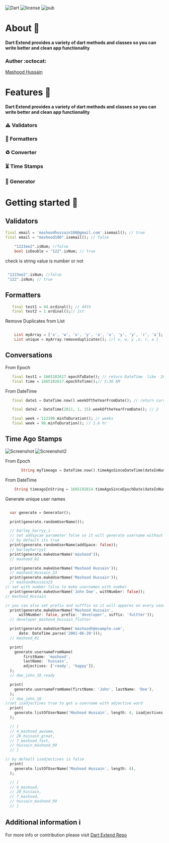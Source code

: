 <!--
This README describes the package. If you publish this package to pub.dev,
this README's contents appear on the landing page for your package.

For information about how to write a good package README, see the guide for
[writing package pages](https://dart.dev/guides/libraries/writing-package-pages).

For general information about developing packages, see the Dart guide for
[creating packages](https://dart.dev/guides/libraries/create-library-packages)
and the Flutter guide for
[developing packages and plugins](https://flutter.dev/developing-packages).
-->

![Dart](https://img.shields.io/badge/Dart-2.18.2-black?labelColor=blue&style=flat)
![license](https://img.shields.io/badge/license-MIT-orange?labelColor=black&style=flat) 
![pub](https://img.shields.io/badge/pub-1.0.1-green?labelColor=blue&style=flat)
# About :closed_book:

#### Dart Extend provides a variety of dart methods and classes so you can write better and clean app functionality
### Auther :octocat: 
[ Mashood Hussain](https://github.com/mashood100)


# Features :electric_plug:

#### Dart Extend provides a variety of dart methods and classes so you can write better and clean app functionality

### :warning: Validators

### :construction_worker: Formatters

### :recycle: Converter

### :hourglass_flowing_sand: Time Stamps

### :slot_machine: Generator



# Getting started :rocket:

## Validators

```dart
final email = 'mashoodhussain100@gmail.com'.isemail(); // true
final email = "mashood100".isemail(); // false

    "1223ee2".isNum; //false
    bool isDouble = "122".isNum; // true
```

check is string value is number or not

```dart

 "1223ee2".isNum; //false
 "122".isNum; // true
```

## Formatters

```dart
   final test1 = 44.ordinal(); // 44th
   final test2 = 1.ordinal();// 1st

```

Remove Duplicates from List

```dart

    List myArray = ['x', 'w', 'x', 'y', 'o', 'x', 'y', 'y', 'r', 'a'];
    List unique = myArray.removeduplicates(); //[ x, w, y ,o, r, a ]
```

## Conversations

From Epoch

```dart
   final test1 = 1665102617.epochToDate(); // return DateTime  like  2022-10-07 05:41:03.162
   final time = 1665102617.epochToTime();// 5:30 AM
```

From DateTime

```dart
   final date1 = DateTime.now().weekOftheYearFromDate(); // return current week number of the year eg: 12

   final date2 = DateTime(2011, 1, 15).weekOftheYearFromDate(); // 2


```

```dart
   final week = 112398.minToDuration(); // weeks
   final week = 98.minToDuration(); // 1.6 hr
```

## Time Ago Stamps

![Screenshot](images/ss1.png)
![Screenshot2](images/ss2.png)


From Epoch

```dart
       String myTimeago = DateTime.now().timeAgoSinceDateTime(dateInNumbers: true); // just now
```

From DateTime

```dart
    String timeagoInString = 1665192814.timeAgoSinceEpochDate(dateInNumbers: false); // return 12 days ago

```

Generate unique user names

```dart

  var generate = Generator();

  print(generate.randomUserName());

  // barley_harryy_1
  // set addspcae parameter false so it will generate username without spaces( _ )
  // by default its true
  print(generate.randomUserName(addSpace: false));
  // barleyharryy1
  print(generate.makeUserName('mashood'));
  // mashood_82

  print(generate.makeUserName('Mashood Hussain'));
  // mashood_Hussain_23
  print(generate.makeUserName('Mashood Hussain'));
  // mashoodHussain23
// set with number false to make usernames with number
  print(generate.makeUserName('John Doe', withNumber: false));
// mashood_Hussain

// you can also set prefix and sufffix so it will apperes on every username that you generates
  print(generate.makeUserName('Mashood Hussain',
      withNumber: false, prefix: 'developer', suffix: 'fultter'));
  // developer_mashood_hussain_flutter

  print(generate.makeUserName('mashoodh@example.com',
      date: DateTime.parse('2001-06-20')));
  // mashood_01

  print(
    generate.usernameFromName(
        firstName: 'mashood',
        lastName: 'hussain',
        adjectives: ['ready', 'happy']),
  );
  // doe_john_10_ready

  print(
    generate.usernameFromName(firstName: 'John', lastName: 'Doe'),
  );
  // doe_john_10
//set isadjectives true to get a username with adjective word
  print(
    generate.listOfUserName('Mashood Hussain', length: 4, isadjectives: true),
  );

  // [
  // 4_mashood_awsome,
  // 20_hussain_great,
  // 7_mashood_fast,
  // hussain_mashood_99
  // ]

// by default isadjectives is false
  print(
    generate.listOfUserName('Mashood Hussain', length: 4),
  );

  // [
  // 4_mashood,
  // 20_hussain,
  // 7_mashood,
  // hussain_mashood_99
  // ]
```

## Additional information :information_source:
For more info or contribution please visit
[Dart Extend Repo](https://github.com/mashood100/dart_extend)

